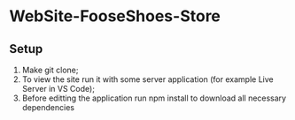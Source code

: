 # WebSite-FooseShoes-Store
## Setup
1. Make git clone;
2. To view the site run it with some server application (for example Live Server in VS Code);
3. Before editting the application run npm install to download all necessary dependencies
